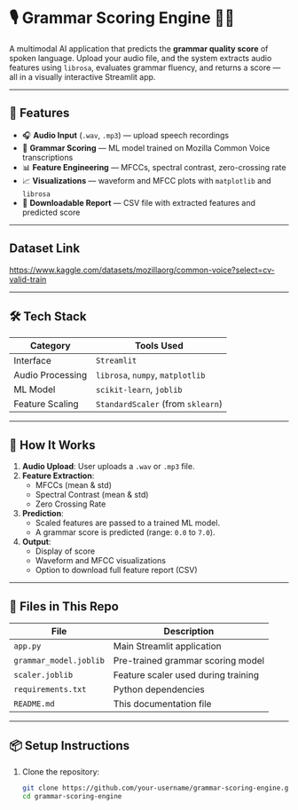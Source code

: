 # 🎙️ Grammar Scoring Engine 🧠✅

A multimodal AI application that predicts the **grammar quality score** of spoken language. Upload your audio file, and the system extracts audio features using `librosa`, evaluates grammar fluency, and returns a score — all in a visually interactive Streamlit app.

---

## 📌 Features

- 🎧 **Audio Input** (`.wav`, `.mp3`) — upload speech recordings
- 🧠 **Grammar Scoring** — ML model trained on Mozilla Common Voice transcriptions
- 📊 **Feature Engineering** — MFCCs, spectral contrast, zero-crossing rate
- 📈 **Visualizations** — waveform and MFCC plots with `matplotlib` and `librosa`
- 📁 **Downloadable Report** — CSV file with extracted features and predicted score

----
## Dataset Link
https://www.kaggle.com/datasets/mozillaorg/common-voice?select=cv-valid-train

---

## 🛠️ Tech Stack

| Category         | Tools Used                        |
|------------------|------------------------------------|
| Interface        | `Streamlit`                        |
| Audio Processing | `librosa`, `numpy`, `matplotlib`   |
| ML Model         | `scikit-learn`, `joblib`           |
| Feature Scaling  | `StandardScaler` (from `sklearn`)  |

---

## 🧪 How It Works

1. **Audio Upload**: User uploads a `.wav` or `.mp3` file.
2. **Feature Extraction**:
    - MFCCs (mean & std)
    - Spectral Contrast (mean & std)
    - Zero Crossing Rate
3. **Prediction**:
    - Scaled features are passed to a trained ML model.
    - A grammar score is predicted (range: `0.0` to `7.0`).
4. **Output**:
    - Display of score
    - Waveform and MFCC visualizations
    - Option to download full feature report (CSV)

---

## 📂 Files in This Repo

| File | Description |
|------|-------------|
| `app.py` | Main Streamlit application |
| `grammar_model.joblib` | Pre-trained grammar scoring model |
| `scaler.joblib` | Feature scaler used during training |
| `requirements.txt` | Python dependencies |
| `README.md` | This documentation file |

---

## 📦 Setup Instructions

1. Clone the repository:
   ```bash
   git clone https://github.com/your-username/grammar-scoring-engine.git
   cd grammar-scoring-engine
